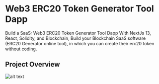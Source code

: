 # Web3 ERC20 Token Generator Tool Dapp

Build a SaaS: Web3 ERC20 Token Generator Tool Dapp With NextJs 13, React, Solidity, and Blockchain, Build your Blockchain SaaS software (ERC20 Generator online tool), in which you can create their erc20 token without coding.

## Project Overview

![alt text](https://www.daulathussain.com/wp-content/uploads/2023/08/create-erc20-token-online-generator.jpg)
